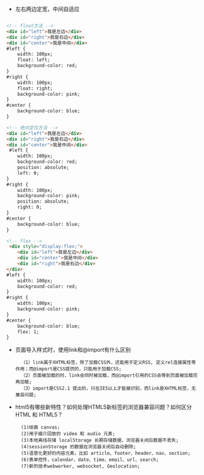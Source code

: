 * 左右两边定宽，中间自适应
```html

<!-- float方法 -->
<div id="left">我是左边</div>
<div id="right">我是右边</div>
<div id="center">我是中间</div>
#left {
    width: 100px;
    float: left;
    background-color: red;
}
#right {
    width: 100px;
    float: right;
    background-color: pink;
}
#center {
    background-color: blue;
}

<!-- 绝对定位方法 -->
<div id="left">我是左边</div>
<div id="right">我是右边</div>
<div id="center">我是中间</div>
 #left {
    width: 100px;
    background-color: red;
    position: absolute;
    left: 0;
}
#right {
    width: 100px;
    background-color: pink;
    position: absolute;
    right: 0;
}
#center {
    background-color: blue;
}

<!-- flex -->
 <div style="display:flex;">
    <div id="left">我是左边</div>
    <div id="center">我是中间</div>
    <div id="right">我是右边</div>
</div>
#left {
    width: 100px;
    background-color: red;
}
#right {
    width: 100px;
    background-color: pink;
}
#center {
    background-color: blue;
    flex: 1;
}
```

* 页面导入样式时，使用link和@import有什么区别 

        （1）link属于XHTML标签，除了加载CSS外，还能用于定义RSS, 定义rel连接属性等作用；而@import是CSS提供的，只能用于加载CSS;
        （2）页面被加载的时，link会同时被加载，而@import引用的CSS会等到页面被加载完再加载;
        （3）import是CSS2.1 提出的，只在IE5以上才能被识别，而link是XHTML标签，无兼容问题; 

* html5有哪些新特性？如何处理HTML5新标签的浏览器兼容问题？如何区分 HTML 和 HTML5？

        (1)绘画 canvas;
        (2)用于媒介回放的 video 和 audio 元素;
        (3)本地离线存储 localStorage 长期存储数据，浏览器关闭后数据不丢失;
        (4)sessionStorage 的数据在浏览器关闭后自动删除;
        (5)语意化更好的内容元素，比如 article、footer、header、nav、section;
        (6)表单控件，calendar、date、time、email、url、search;
        (7)新的技术webworker, websocket, Geolocation;
